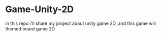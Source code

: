 # Game-Unity-2D
in this repo i'll share my project about unity game 2D, and this game will themed board game 2D
